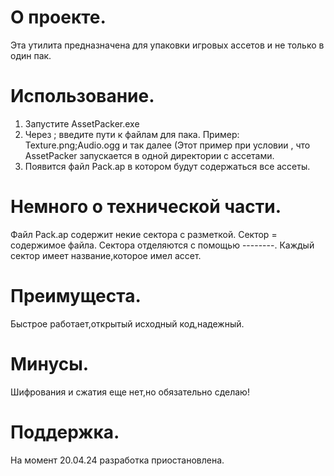 # О проекте.
Эта утилита предназначена для упаковки игровых ассетов и не только в один пак.
# Использование.
1. Запустите AssetPacker.exe
2. Через  ; введите пути к файлам для пака. Пример: Texture.png;Audio.ogg и так далее (Этот пример при условии , что AssetPacker запускается в одной директории с ассетами.
3. Появится файл Pack.ap в котором будут содержаться все ассеты.
# Немного о технической части.
Файл Pack.ap содержит некие сектора с разметкой. Сектор = содержимое файла. Сектора отделяются с помощью --------. Каждый сектор имеет название,которое имел ассет.
# Преимущеста.
Быстрое работает,открытый исходный код,надежный.
# Минусы.
Шифрования и сжатия еще нет,но обязательно сделаю!
# Поддержка.
На момент 20.04.24 разработка приостановлена.
